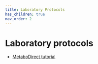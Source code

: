 ```yaml
---
title: Laboratory Protocols
has_children: true
nav_order: 2
---
```


# Laboratory protocols

- [MetaboDirect tutorial](https://hackmd.io/0rnQHQDyT4yQy_PFnxZhTQ?view)
